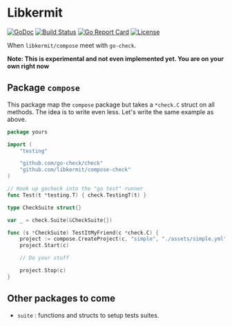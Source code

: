 # Libkermit
[![GoDoc](https://godoc.org/github.com/libkermit/compose-check?status.png)](https://godoc.org/github.com/libkermit/compose-check)
[![Build Status](https://travis-ci.org/libkermit/compose-check.svg?branch=master)](https://travis-ci.org/libkermit/compose-check)
[![Go Report Card](https://goreportcard.com/badge/github.com/libkermit/compose-check)](https://goreportcard.com/report/github.com/libkermit/compose-check)
[![License](https://img.shields.io/github/license/libkermit/compose-check.svg)]()

When `libkermit/compose` meet with `go-check`.

**Note: This is experimental and not even implemented yet. You are on your own right now**


## Package `compose`

This package map the `compose` package but takes a `*check.C` struct
on all methods. The idea is to write even less. Let's write the same
example as above.


```go
package yours

import (
    "testing"

	"github.com/go-check/check"
    "github.com/libkermit/compose-check"
)

// Hook up gocheck into the "go test" runner
func Test(t *testing.T) { check.TestingT(t) }

type CheckSuite struct{}

var _ = check.Suite(&CheckSuite{})

func (s *CheckSuite) TestItMyFriend(c *check.C) {
    project := compose.CreateProject(c, "simple", "./assets/simple.yml")
    project.Start(c)

    // Do your stuff

    project.Stop(c)
}
```



## Other packages to come

- `suite` : functions and structs to setup tests suites.


